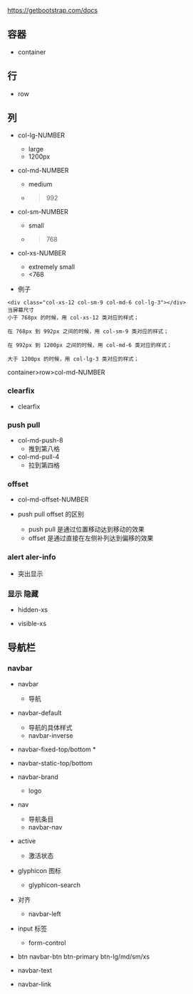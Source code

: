 https://getbootstrap.com/docs
## 容器
* container

## 行
* row

## 列
* col-lg-NUMBER
    * large
    * 1200px

* col-md-NUMBER
    * medium
    * >992

* col-sm-NUMBER
    * small
    * >768

* col-xs-NUMBER
    * extremely small
    * <768

* 例子

```
<div class="col-xs-12 col-sm-9 col-md-6 col-lg-3"></div>
当屏幕尺寸
小于 768px 的时候，用 col-xs-12 类对应的样式；

在 768px 到 992px 之间的时候，用 col-sm-9 类对应的样式；

在 992px 到 1200px 之间的时候，用 col-md-6 类对应的样式；

大于 1200px 的时候，用 col-lg-3 类对应的样式；
```

container>row>col-md-NUMBER
### clearfix
* clearfix

### push pull
* col-md-push-8
    * 推到第八格
* col-md-pull-4
    * 拉到第四格

### offset
* col-md-offset-NUMBER

* push pull offset 的区别
    * push pull 是通过位置移动达到移动的效果
    * offset 是通过直接在左侧补列达到偏移的效果

### alert aler-info
* 突出显示

### 显示 隐藏
* hidden-xs

* visible-xs

## 导航栏
### navbar
* navbar
    * 导航
* navbar-default
    * 导航的具体样式
    * navbar-inverse
* navbar-fixed-top/bottom
    *     
* navbar-static-top/bottom

* navbar-brand
    * logo
* nav
    * 导航条目
    * navbar-nav
* active
    * 激活状态

* glyphicon 图标
    * glyphicon-search

* 对齐
    * navbar-left

* input 标签
    * form-control

* btn navbar-btn btn-primary btn-lg/md/sm/xs

* navbar-text

* navbar-link
















